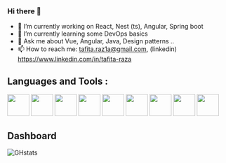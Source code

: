 ### Hi there 👋

- 🔭 I’m currently working on React, Nest (ts), Angular, Spring boot
- 🌱 I’m currently learning some DevOps basics
- 💬 Ask me about Vue, Angular, Java, Design patterns .. 
- 📫 How to reach me: tafita.raz1a@gmail.com, (linkedin) https://www.linkedin.com/in/tafita-raza

## Languages and Tools :
<div>
  <img width="50px" src="https://cdn.jsdelivr.net/gh/devicons/devicon/icons/vscode/vscode-original.svg" />
  <img width="50px" src="https://cdn.jsdelivr.net/gh/devicons/devicon/icons/html5/html5-original.svg" />
  <img width="50px" src="https://cdn.jsdelivr.net/gh/devicons/devicon/icons/css3/css3-original.svg" />
  <img width="50px" src="https://cdn.jsdelivr.net/gh/devicons/devicon/icons/javascript/javascript-plain.svg" />
  <img width="50px" src="https://cdn.jsdelivr.net/gh/devicons/devicon/icons/vuejs/vuejs-original.svg" />
  <img width="50px" src="https://cdn.jsdelivr.net/gh/devicons/devicon/icons/nodejs/nodejs-original.svg" />
  <img width="50px" src="https://cdn.jsdelivr.net/gh/devicons/devicon/icons/mysql/mysql-original.svg" />
  <img width="50px" src="https://cdn.jsdelivr.net/gh/devicons/devicon/icons/mongodb/mongodb-original.svg" />
  <img width="50px" src="https://cdn.jsdelivr.net/gh/devicons/devicon/icons/git/git-original.svg" />
</div>

## Dashboard
![GHstats](https://github-readme-stats.vercel.app/api?username=rzfrsn&show_icons=true&theme=dark&icon_color='#FFFFFF')
